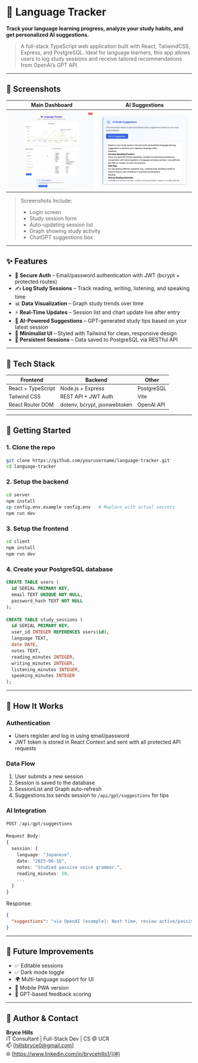 
# 🧠 Language Tracker

**Track your language learning progress, analyze your study habits, and get personalized AI suggestions.**

> A full-stack TypeScript web application built with React, TailwindCSS, Express, and PostgreSQL. Ideal for language learners, this app allows users to log study sessions and receive tailored recommendations from OpenAI’s GPT API.

---

## 📸 Screenshots

| Main Dashboard | AI Suggestions |
|----------------|----------------|
| ![screenshot-placeholder-1](./screenshots/main.jpg) | ![screenshot-placeholder-2](./screenshots/AI.png) |

> Screenshots Include:
> - Login screen
> - Study session form
> - Auto-updating session list
> - Graph showing study activity
> - ChatGPT suggestions box

---

## ✨ Features

- 🔐 **Secure Auth** – Email/password authentication with JWT (bcrypt + protected routes)
- ✍️ **Log Study Sessions** – Track reading, writing, listening, and speaking time
- 📊 **Data Visualization** – Graph study trends over time
- ⚡️ **Real-Time Updates** – Session list and chart update live after entry
- 🤖 **AI-Powered Suggestions** – GPT-generated study tips based on your latest session
- 🎨 **Minimalist UI** – Styled with Tailwind for clean, responsive design
- 🔄 **Persistent Sessions** – Data saved to PostgreSQL via RESTful API

---

## 🧱 Tech Stack

| Frontend               | Backend                   | Other            |
|------------------------|---------------------------|------------------|
| React + TypeScript     | Node.js + Express          | PostgreSQL       |
| Tailwind CSS           | REST API + JWT Auth        | Vite             |
| React Router DOM       | dotenv, bcrypt, jsonwebtoken | OpenAI API    |

---

## 🚀 Getting Started

### 1. Clone the repo

```bash
git clone https://github.com/yourusername/language-tracker.git
cd language-tracker
```

### 2. Setup the backend

```bash
cd server
npm install
cp config.env.example config.env   # Replace with actual secrets
npm run dev
```

### 3. Setup the frontend

```bash
cd client
npm install
npm run dev
```

### 4. Create your PostgreSQL database

```sql
CREATE TABLE users (
  id SERIAL PRIMARY KEY,
  email TEXT UNIQUE NOT NULL,
  password_hash TEXT NOT NULL
);

CREATE TABLE study_sessions (
  id SERIAL PRIMARY KEY,
  user_id INTEGER REFERENCES users(id),
  language TEXT,
  date DATE,
  notes TEXT,
  reading_minutes INTEGER,
  writing_minutes INTEGER,
  listening_minutes INTEGER,
  speaking_minutes INTEGER
);
```

---

## 🧠 How It Works

### Authentication

- Users register and log in using email/password
- JWT token is stored in React Context and sent with all protected API requests

### Data Flow

1. User submits a new session
2. Session is saved to the database
3. SessionList and Graph auto-refresh
4. Suggestions.tsx sends session to `/api/gpt/suggestions` for tips

### AI Integration

```ts
POST /api/gpt/suggestions

Request Body:
{
  session: {
    language: "Japanese",
    date: "2025-06-16",
    notes: "Studied passive voice grammar.",
    reading_minutes: 20,
    ...
  }
}
```

Response:

```json
{
  "suggestions": "via OpenAI (example): Next time, review active/passive transformations. Try listening to a Japanese podcast."
}
```

---

## 🧪 Future Improvements

- ✅ Editable sessions
- ✅ Dark mode toggle
- 🌍 Multi-language support for UI
- 📱 Mobile PWA version
- 🧠 GPT-based feedback scoring

---

## 💼 Author & Contact

**Bryce Hills**  
IT Consultant | Full-Stack Dev | CS @ UCR  
📫 [hillsbryce0@gmail.com]  
🌐 [https://www.linkedin.com/in/brycehills1/](#)
